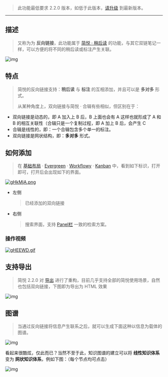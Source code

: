 >  此功能最低要求 2.2.0 版本，如低于此版本，[请升级](http://ksria.com/simpread/) 到最新版本。

***

## 描述

> 又称为为 **反向链接**，此功能属于 [简悦 · 稍后读](稍后读-多种布局) 的功能，与其它双链笔记一样，可以方便的将不同的稍后读或标注产生关联。

![img](https://z3.ax1x.com/2021/05/16/ggeIzT.png)



## 特点

> 简悦的反向链接支持：**稍后读** 与 **标注** 的互相添加，并且可以是 **多对多** 形式。
>
> 从某种角度上，双向链接与简悦 · 合辑有些相似，但区别在于：

- 双向链接是动态的，即 A 加入上 B 后，B 上面也会有 A  这样也就形成了 A 和 B 的相互关联性（合辑只是一个复制过程，即 A 加上 B 后，会产生 C
- 合辑是线性的，即：一个合辑包含多个单一的标注。
- 双向链接是网状结构，即：**多对多** 形式。

## 如何添加

> 在 [基础布局](https://z3.ax1x.com/2021/05/21/gHFYl9.png) · [Evergreen](https://z3.ax1x.com/2021/05/21/gHVdjH.png) · [Workflowy](https://z3.ax1x.com/2021/05/21/gHFDYD.png) · [Kanban](https://z3.ax1x.com/2021/05/21/gHFRmt.png) 中，看到如下标识，打开即可，打开后会出现如下的界面。

[![gHkMjA.png](https://z3.ax1x.com/2021/05/21/gHkMjA.png)](https://imgtu.com/i/gHkMjA)

- 左侧

  > 已经添加的双向链接

- 右侧

  > 搜索界面，支持 [Panel栏](稍后读-多种布局?id=支持多种检索方式) 一致的检索方案。

### 操作视频

[![gHEEWD.gif](https://z3.ax1x.com/2021/05/21/gHEEWD.gif)](https://imgtu.com/i/gHEEWD)

## 支持导出

> 简悦 2.2.0 对 [导出](服务?id=导出) 进行了重构，目前几乎支持全部的简悦使用场景，自然也包括双向链接，下图即为导出为 HTML 效果

![img](https://z3.ax1x.com/2021/05/18/gfgqsA.png)

## 图谱

> 当通过反向链接将信息产生联系之后，就可以生成下面这种以信息为载体的图谱。

![img](https://z3.ax1x.com/2021/05/16/ggmmSf.gif)

看起来很酷炫，仅此而已？当然不至于此，知识图谱的建立可以将 **线性知识体系** 变为 **网状知识体系**，例如下图：（每个节点均可点击）

![img](https://z3.ax1x.com/2021/05/16/ggmTht.gif)